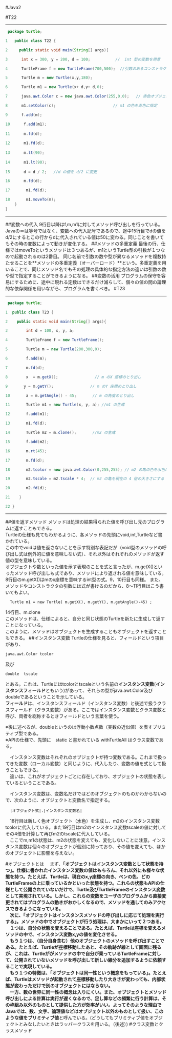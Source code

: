 #Java2


#T22
***
~~~Java
 package turtle;   

1   public class T22 {   

2     public static void main(String[] args){       

3      int x = 300, y = 200, d = 100;           //  int 型の変数を用意   

4      TurtleFrame f = new TurtleFrame(700,500);  //引数のあるコンストラクタ呼出し   

5      Turtle m = new Turtle(x,y,180);       

6      Turtle m1 = new Turtle(x+ d,y+ d,0);       

7      java.awt.Color c = new java.awt.Color(255,0,0);   // 赤色オブジェクトを生成   

8      m1.setColor(c);                         // m1 の色を赤色に指定   

9      f.add(m);                                    

10      f.add(m1);              
                    
11      m.fd(d);                        
          
12      m1.fd(d);                      
           
13      m.lt(90);              
                   
14      m1.lt(90);       
                         
15      d = d / 2;   //d の値を d/2 に変更        

16      m.fd(d);                                  

17       m1.fd(d);                                 

18       m1.moveTo(m);                             
    }   
}

~~~
***

##変数への代入
9行目以降はf,m,m1に対してメソッド呼び出しを行っている。
Javaの＝は等号ではなく、変数への代入記号であるので、途中15行目でdの値をd/2にするとこの行からdに代入されている値は50に変わる。同じことを書いてもその時の変数によって動きが変化する。
##メソッドの多重定義
最後の行、仕様ではmoveToというメソッドは３つあるが、m1というTurtle型の引数が１つなので起動されるのは2番目。
同じ名前で引数の数や型が異なるメソッドを複数持たせることを**メソッドの多重定義（オーバーロード）**という。多重定義を用いることで、同じメソッド名でもその処理の具体的な指定方法の違いは引数の数や型で指定することができるようになる。
##変数の活用
プログラムの保守を容易にするために、途中に現れる定数はできるだけ減らして、個々の値の間の論理的な依存関係を用いながら、プログラムを書くべき。
#T23
***
~~~Java
 package turtle;

1  public class T23 {

2    public static void main(String[] args){

3        int d = 100, x, y, a;

4        TurtleFrame f = new TurtleFrame(); 

5        Turtle m = new Turtle(200,300,0);  

6        f.add(m);                       

7        m.fd(d);                        

8        x  = m.getX();                // m のX 座標のとり出し

9       y = m.getY();                // m のY 座標のとり出し

10       a = m.getAngle() - 45;       // m の角度のとり出し

11       Turtle m1 = new Turtle(x, y, a); //m1 の生成

12       f.add(m1);              

13       m1.fd(d);

14       Turtle m2 = m.clone();       //m2 の生成

15       f.add(m2);                

16       m.rt(45);                        

17       m.fd(d);

18       m2.tcolor = new java.awt.Color(0,255,255); // m2 の亀の色を水色に変える

19       m2.tscale = m2.tscale * 4;  // m2 の亀を現在の 4 倍の大きさにする

20       m2.fd(d);               

21    }

22 }
~~~
***
##値を返すメソッド
メソッドは処理の結果得られた値を呼び出し元のプログラムに返すこともできる。  
Turtleの仕様も見てもわかるように、各メソッドの先頭にvoid,int,Turtleなど書かれている。   
この中でvoidは値を返さないことを示す特別な表記だが（void型のメソッドの呼び出し式は例外的に値を意味しない式）、それ以外はそれぞれのメソッドが返す値の型を意味している。   
オブジェクトや数といった値を示す表現のことを式と言ったが、m.getX()といったメソッド呼び出しも式であり、メソッドにより返される値を意味している。   
8行目のm.getX()はmのx座標を意味するint型の式。9，10行目も同様。
また、メソッドやコンストラクタの引数には式が書けるのだから、8～11行目はこう書いてもよい。
~~~
  Turtle m1 = new Turtle( m.getX(), m.getY(), m.getAngle()-45) ;
~~~
14行目、m.clone   
このメソッドは、仕様によると、自分と同じ状態のTurtleを新たに生成して返すことになっている。  
このように、メソッドはオブジェクトを生成することもオブジェクトを返すこともできる。
##インスタンス変数
Turtleの仕様を見ると、フィールドという項目があり、

~~~ 
java.awt.Color tcolor 
~~~
及び
~~~
double  tscale
~~~
とある。これは、Turtleにはtcolorとtscaleという名前の**インスタンス変数**(**インスタンスフィールド**ともいう)があって、それらの型がjava.awt.Color及びdoubleであるということを示している。   
**フィールド**は、インスタンスフィールド（インスタンス変数）と後述で扱うクラスフィールド（クラス変数）がある。ここではインスタンス変数とクラス変数と呼び、両者を総称するときフィールドという言葉を使う。

※後に述べるが、doubleというのは浮動小数点数（実数の近似値）を表すプリミティブ型である。   
※APIの仕様で、先頭に　static と書かれている withTurtleAll はクラス変数である。

　インスタンス変数はそれぞれのオブジェクトが持つ変数である。これまで扱ってきた変数（ローカル変数）と同じように、代入したり、変数の値を式として扱うこともできる。  
　違いは、これがオブジェクトごとに存在しており、オブジェクトの状態を表しているということである。

　インスタンス変数は、変数名だけではどのオブジェクトのものかわからないので、次のように、オブジェクトと変数名で指定する。
~~~
  |オブジェクト式|.|インスタンス変数名|
~~~
　18行目は新しく色オブジェクト（水色）を生成し、m2のインスタンス変数tcolorに代入している。また19行目はm2のインスタンス変数tscaleの値に対してその4倍を計算して再びm2のtscaleに代入している。   
　ここでm,m1の状態は、m2の状態を変えても、変化しないことに注意。インスタンス変数は個々のオブジェクトが個別に持っており、その値を変えても、ほかのオブジェクトに影響を与えない。

#オブジェクトとは
　まず、**「オブジェクトはインスタンス変数として状態を持つ」。**仕様に書かれたインスタンス変数の値はもちろん、それ以外にも様々な状態を持つ。たとえば、Turtleは、現在のx,y座標の向き、ペンの色、どのTurtleFrameの上に乗っているかといった状態を持つ。これらの状態もAPIの仕様として公開されていないだけで、Turtle及びTurtleFrameのインスタンス変数として実現されている。しかし、これらの変数をユーザのプログラムから直接変更されてはプログラムの動きがおかしくなるので、メソッドを通してのみアクセスできるようになっている。   
　次に、**「オブジェクトはインスタンスメソッドの呼び出しに応じて処理を実行する」。**メソッドの中でオブジェクトが行う処理は、大まかにいって２つある。   
　１つは、自分の状態を変えることである。たとえば、Turtleは座標を変えるメソッドの中で、インスタンス変数x,yの値を変化させる。   
　もう１つは、（自分自身含む）他のオブジェクトのメソッドを呼び出すことである。たとえば、Turtleが座標移動したあと、その軌跡が線として画面に残るが、これは、Turtleががメソッドの中で自分が乗っているTurtleFrameに対して、公開されていないメソッドを呼び出して新しい線分を追加するように依頼することで実現している。   
　もう１つの特徴は、**「オブジェクトは同一性という概念をもっている」。**たとえば、Turtleはメソッドが起動されて座標移動したり大きさが変わっても、内部状態が変わっただけで別のオブジェクトにはならない。   
　一方、数の世界に同一性の概念は入りにくい。また、オブジェクトとメソッド呼び出しによる計算は実行が遅くなるので、足し算などの頻繁に行う計算は、その枠組み以外のものとして提供した方が効率がいい。よってそのような理由でJavaでは、数、文字、論理値などはオブジェクト以外のものとして扱い、このような値を**プリミティブ値**と呼んでいる。(どうしてもプリミティブ値をオブジェクトとみなしたいときはラッパークラスを用いる。（後述）)
#クラス変数とクラスメソッド

　
